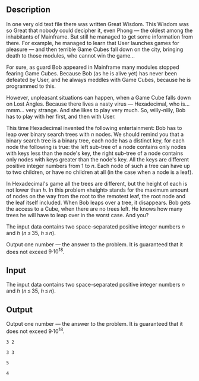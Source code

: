 ## Description

<div><p>In one very old text file there was written Great Wisdom. This Wisdom was so Great that nobody could decipher it, even Phong — the oldest among the inhabitants of Mainframe. But still he managed to get some information from there. For example, he managed to learn that User launches games for pleasure — and then terrible Game Cubes fall down on the city, bringing death to those modules, who cannot win the game...</p><p>For sure, as guard Bob appeared in Mainframe many modules stopped fearing Game Cubes. Because Bob (as he is alive yet) has never been defeated by User, and he always meddles with Game Cubes, because he is programmed to this.</p><p>However, unpleasant situations can happen, when a Game Cube falls down on Lost Angles. Because there lives a nasty virus — Hexadecimal, who is... mmm... very strange. And she likes to play very much. So, willy-nilly, Bob has to play with her first, and then with User.</p><p>This time Hexadecimal invented the following entertainment: Bob has to leap over binary search trees with <span class="tex-span"><i>n</i></span> nodes. We should remind you that a binary search tree is a binary tree, each node has a distinct key, for each node the following is true: the left sub-tree of a node contains only nodes with keys less than the node's key, the right sub-tree of a node contains only nodes with keys greater than the node's key. All the keys are different positive integer numbers from <span class="tex-span">1</span> to <span class="tex-span"><i>n</i></span>. Each node of such a tree can have up to two children, or have no children at all (in the case when a node is a leaf).</p><p>In Hexadecimal's game all the trees are different, but the height of each is not lower than <span class="tex-span"><i>h</i></span>. In this problem «height» stands for the maximum amount of nodes on the way from the root to the remotest leaf, the root node and the leaf itself included. When Bob leaps over a tree, it disappears. Bob gets the access to a Cube, when there are no trees left. He knows how many trees he will have to leap over in the worst case. And you?</p></div><div class="input-specification"><p>The input data contains two space-separated positive integer numbers <span class="tex-span"><i>n</i></span> and <span class="tex-span"><i>h</i></span> (<span class="tex-span"><i>n</i> ≤ 35</span>, <span class="tex-span"><i>h</i> ≤ <i>n</i></span>).</p></div><div class="output-specification"><p>Output one number — the answer to the problem. It is guaranteed that it does not exceed <span class="tex-span">9·10<sup class="upper-index">18</sup></span>.</p></div>

## Input

<p>The input data contains two space-separated positive integer numbers <span class="tex-span"><i>n</i></span> and <span class="tex-span"><i>h</i></span> (<span class="tex-span"><i>n</i> ≤ 35</span>, <span class="tex-span"><i>h</i> ≤ <i>n</i></span>).</p>

## Output

<p>Output one number — the answer to the problem. It is guaranteed that it does not exceed <span class="tex-span">9·10<sup class="upper-index">18</sup></span>.</p>





```input1
3 2

```




```input2
3 3

```




```output1
5
```




```output2
4
```



